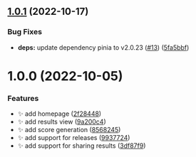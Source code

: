 ## [1.0.1](https://github.com/megasanjay/colorize/compare/v1.0.0...v1.0.1) (2022-10-17)


### Bug Fixes

* **deps:** update dependency pinia to v2.0.23 ([#13](https://github.com/megasanjay/colorize/issues/13)) ([5fa5bbf](https://github.com/megasanjay/colorize/commit/5fa5bbf16a326db32cdb6556ab148c3394e250df))

# 1.0.0 (2022-10-05)

### Features

- ✨ add homepage ([2f28448](https://github.com/megasanjay/colorize/commit/2f28448beedf15778e1f42e1891ae3bdfd94d1cd))
- ✨ add results view ([9a200c4](https://github.com/megasanjay/colorize/commit/9a200c42f3b024278baa8e4e2f44ac403e0eec4a))
- ✨ add score generation ([8568245](https://github.com/megasanjay/colorize/commit/8568245f55c0dbfa7456aebcaa98985067827bde))
- ✨ add support for releases ([9937724](https://github.com/megasanjay/colorize/commit/9937724e4c3ca77e31c84966118064fcf021087a))
- ✨ add support for sharing results ([3df87f9](https://github.com/megasanjay/colorize/commit/3df87f935ad72013dbe9ea604cdd05c9b5f30020))
